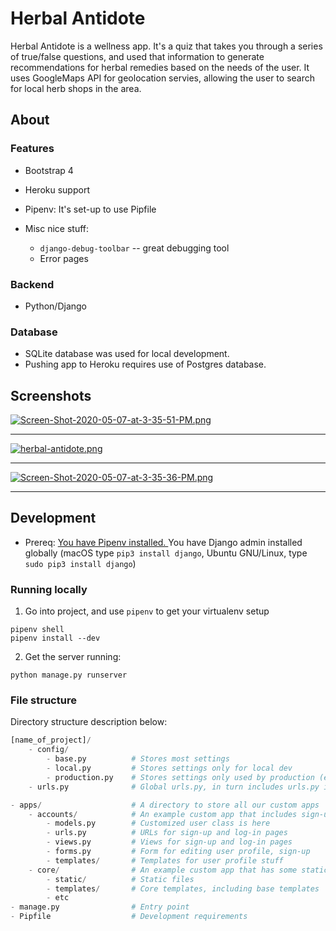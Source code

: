 # Herbal Antidote

Herbal Antidote is a wellness app. It's a quiz that takes you through a series of true/false questions, and used that information to generate recommendations for herbal remedies based on the needs of the user. It uses GoogleMaps API for geolocation servies, allowing the user to search for local herb shops in the area. 


## About

### Features

* Bootstrap 4

* Heroku support

* Pipenv: It's set-up to use Pipfile

* Misc nice stuff:
    * `django-debug-toolbar` -- great debugging tool
    * Error pages

### Backend

* Python/Django

### Database
* SQLite database was used for local development. 
* Pushing app to Heroku requires use of Postgres database. 

## Screenshots
[![Screen-Shot-2020-05-07-at-3-35-51-PM.png](https://i.postimg.cc/W1Tk9nhr/Screen-Shot-2020-05-07-at-3-35-51-PM.png)](https://postimg.cc/9rg00yPF)
*********
[![herbal-antidote.png](https://i.postimg.cc/NM7DnMQf/herbal-antidote.png)](https://postimg.cc/r0s50qdv)
*********
[![Screen-Shot-2020-05-07-at-3-35-36-PM.png](https://i.postimg.cc/1XFqd7G0/Screen-Shot-2020-05-07-at-3-35-36-PM.png)](https://postimg.cc/zHJvbjP3)
*********


## Development

* Prereq: [You have Pipenv installed.
  ](https://github.com/kickstartcoding/pipenv-getting-started) You have Django
  admin installed globally (macOS type `pip3 install django`, Ubuntu GNU/Linux,
  type `sudo pip3 install django`)

### Running locally

1. Go into project, and use `pipenv` to get your virtualenv
setup
```
pipenv shell
pipenv install --dev
```

2. Get the server running:
```
python manage.py runserver
```


### File structure

Directory structure description below:

```python
[name_of_project]/
    - config/
        - base.py          # Stores most settings
        - local.py         # Stores settings only for local dev
        - production.py    # Stores settings only used by production (e.g. Heroku)
    - urls.py              # Global urls.py, in turn includes urls.py in apps

- apps/                    # A directory to store all our custom apps
    - accounts/            # An example custom app that includes sign-up and log-in
        - models.py        # Customized user class is here
        - urls.py          # URLs for sign-up and log-in pages
        - views.py         # Views for sign-up and log-in pages
        - forms.py         # Form for editing user profile, sign-up
        - templates/       # Templates for user profile stuff
    - core/                # An example custom app that has some static pages
        - static/          # Static files
        - templates/       # Core templates, including base templates
        - etc
- manage.py                # Entry point
- Pipfile                  # Development requirements
```


